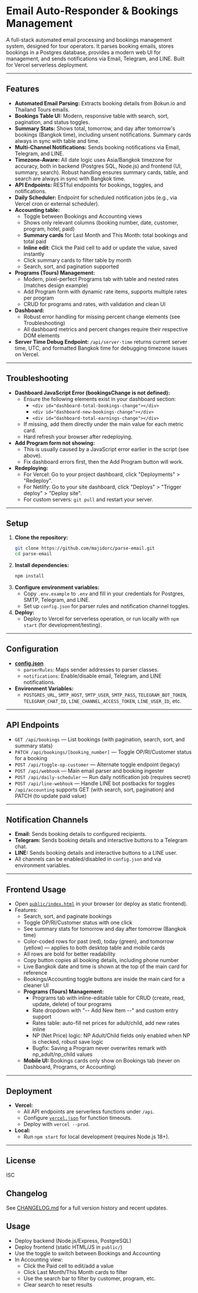 # Email Auto-Responder & Bookings Management

A full-stack automated email processing and bookings management system, designed for tour operators. It parses booking emails, stores bookings in a Postgres database, provides a modern web UI for management, and sends notifications via Email, Telegram, and LINE. Built for Vercel serverless deployment.

---

## Features
- **Automated Email Parsing:** Extracts booking details from Bokun.io and Thailand Tours emails.
- **Bookings Table UI:** Modern, responsive table with search, sort, pagination, and status toggles.
- **Summary Stats:** Shows total, tomorrow, and day after tomorrow's bookings (Bangkok time), including unsent notifications. Summary cards always in sync with table and time.
- **Multi-Channel Notifications:** Sends booking notifications via Email, Telegram, and LINE.
- **Timezone-Aware:** All date logic uses Asia/Bangkok timezone for accuracy, both in backend (Postgres SQL, Node.js) and frontend (UI, summary, search). Robust handling ensures summary cards, table, and search are always in sync with Bangkok time.
- **API Endpoints:** RESTful endpoints for bookings, toggles, and notifications.
- **Daily Scheduler:** Endpoint for scheduled notification jobs (e.g., via Vercel cron or external scheduler).
- **Accounting table:**
  - Toggle between Bookings and Accounting views
  - Shows only relevant columns (booking number, date, customer, program, hotel, paid)
  - **Summary cards** for Last Month and This Month: total bookings and total paid
  - **Inline edit**: Click the Paid cell to add or update the value, saved instantly
  - Click summary cards to filter table by month
  - Search, sort, and pagination supported
- **Programs (Tours) Management:**
  - Modern, pixel-perfect Programs tab with table and nested rates (matches design example)
  - Add Program form with dynamic rate items, supports multiple rates per program
  - CRUD for programs and rates, with validation and clean UI
- **Dashboard:**
  - Robust error handling for missing percent change elements (see Troubleshooting)
  - All dashboard metrics and percent changes require their respective DOM elements
- **Server Time Debug Endpoint:** `/api/server-time` returns current server time, UTC, and formatted Bangkok time for debugging timezone issues on Vercel.

---

## Troubleshooting
- **Dashboard JavaScript Error (bookingsChange is not defined):**
  - Ensure the following elements exist in your dashboard section:
    - `<div id="dashboard-total-bookings-change"></div>`
    - `<div id="dashboard-new-bookings-change"></div>`
    - `<div id="dashboard-total-earnings-change"></div>`
  - If missing, add them directly under the main value for each metric card.
  - Hard refresh your browser after redeploying.
- **Add Program form not showing:**
  - This is usually caused by a JavaScript error earlier in the script (see above).
  - Fix dashboard errors first, then the Add Program button will work.
- **Redeploying:**
  - For Vercel: Go to your project dashboard, click "Deployments" > "Redeploy".
  - For Netlify: Go to your site dashboard, click "Deploys" > "Trigger deploy" > "Deploy site".
  - For custom servers: `git pull` and restart your server.

---

## Setup
1. **Clone the repository:**
   ```sh
   git clone https://github.com/majidorc/parse-email.git
   cd parse-email
   ```
2. **Install dependencies:**
   ```sh
   npm install
   ```
3. **Configure environment variables:**
   - Copy `.env.example` to `.env` and fill in your credentials for Postgres, SMTP, Telegram, and LINE.
   - Set up `config.json` for parser rules and notification channel toggles.
4. **Deploy:**
   - Deploy to Vercel for serverless operation, or run locally with `npm start` (for development/testing).

---

## Configuration
- **[config.json](./config.json)**
  - `parserRules`: Maps sender addresses to parser classes.
  - `notifications`: Enable/disable email, Telegram, and LINE notifications.
- **Environment Variables:**
  - `POSTGRES_URL`, `SMTP_HOST`, `SMTP_USER`, `SMTP_PASS`, `TELEGRAM_BOT_TOKEN`, `TELEGRAM_CHAT_ID`, `LINE_CHANNEL_ACCESS_TOKEN`, `LINE_USER_ID`, etc.

---

## API Endpoints
- `GET /api/bookings` — List bookings (with pagination, search, sort, and summary stats)
- `PATCH /api/bookings/[booking_number]` — Toggle OP/RI/Customer status for a booking
- `POST /api/toggle-op-customer` — Alternate toggle endpoint (legacy)
- `POST /api/webhook` — Main email parser and booking ingester
- `POST /api/daily-scheduler` — Run daily notification job (requires secret)
- `POST /api/line-webhook` — Handle LINE bot postbacks for toggles
- `/api/accounting` supports GET (with search, sort, pagination) and PATCH (to update paid value)

---

## Notification Channels
- **Email:** Sends booking details to configured recipients.
- **Telegram:** Sends booking details and interactive buttons to a Telegram chat.
- **LINE:** Sends booking details and interactive buttons to a LINE user.
- All channels can be enabled/disabled in `config.json` and via environment variables.

---

## Frontend Usage
- Open [`public/index.html`](./public/index.html) in your browser (or deploy as static frontend).
- Features:
  - Search, sort, and paginate bookings
  - Toggle OP/RI/Customer status with one click
  - See summary stats for tomorrow and day after tomorrow (Bangkok time)
  - Color-coded rows for past (red), today (green), and tomorrow (yellow) — applies to both desktop table and mobile cards
  - All rows are bold for better readability
  - Copy button copies all booking details, including phone number
  - Live Bangkok date and time is shown at the top of the main card for reference
  - Bookings/Accounting toggle buttons are inside the main card for a cleaner UI
  - **Programs (Tours) Management:**
    - Programs tab with inline-editable table for CRUD (create, read, update, delete) of tour programs
    - Rate dropdown with "-- Add New Item --" and custom entry support
    - Rates table: auto-fill net prices for adult/child, add new rates inline
    - NP (Net Price) logic: NP Adult/Child fields only enabled when NP is checked, robust save logic
    - Bugfix: Saving a Program never overwrites remark with np_adult/np_child values
  - **Mobile UI:** Bookings cards only show on Bookings tab (never on Dashboard, Programs, or Accounting)

---

## Deployment
- **Vercel:**
  - All API endpoints are serverless functions under `/api`.
  - Configure [`vercel.json`](./vercel.json) for function timeouts.
  - Deploy with `vercel --prod`.
- **Local:**
  - Run `npm start` for local development (requires Node.js 18+).

---

## License
ISC 

## Changelog

See [CHANGELOG.md](./CHANGELOG.md) for a full version history and recent updates. 

## Usage
- Deploy backend (Node.js/Express, PostgreSQL)
- Deploy frontend (static HTML/JS in `public/`)
- Use the toggle to switch between Bookings and Accounting
- In Accounting view:
  - Click the Paid cell to edit/add a value
  - Click Last Month/This Month cards to filter
  - Use the search bar to filter by customer, program, etc.
  - Clear search to reset results 